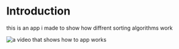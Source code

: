 # Introduction  
this is an app i made to show how diffrent sorting algorithms work  



![a video that shows how to app works](https://i.imgur.com/H7VeJ4y.gifv)
